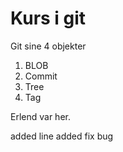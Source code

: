 # Kurs i git

Git sine 4 objekter

1. BLOB
2. Commit
3. Tree
4. Tag

Erlend var her.

added line
added fix bug
